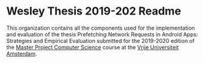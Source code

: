 # Wesley Thesis 2019-202 Readme

This organization contains all the components used for the implementation and evaluation of the thesis Prefetching Network Requests in Android Apps: Strategies and Empirical Evaluation submitted for the 2019-2020 edition of 
the [Master Project Computer Science](https://studiegids.vu.nl/en/Master/2019-2020/computer-science/XM_0011) course 
at the [Vrije Universiteit Amsterdam](https://www.vu.nl/en).
